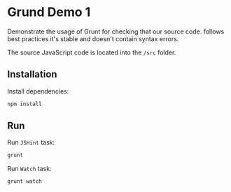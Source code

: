 # Grund Demo 1
Demonstrate the usage of Grunt for checking that our source code. follows best practices it's stable and doesn't contain syntax errors.

The source JavaScript code is located into the `/src` folder.

## Installation
Install dependencies:
 ```bash
 npm install
 ```

## Run
Run `JSHint` task:
```bash
grunt
```

Run `Watch` task:
```bash
grunt watch
```
